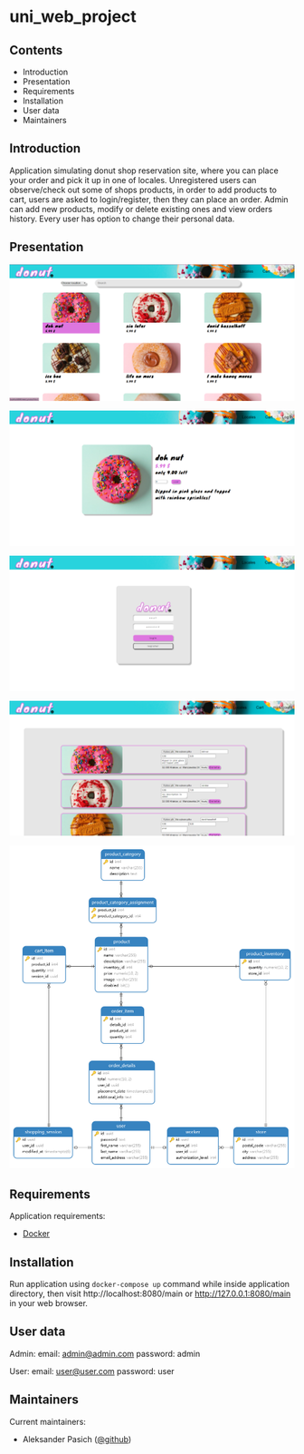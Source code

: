 # uni_web_project

## Contents

- Introduction
- Presentation
- Requirements
- Installation
- User data
- Maintainers

## Introduction

Application simulating donut shop reservation site, where you can place your order and pick it up in one of locales. 
Unregistered users can observe/check out some of shops products, in order to add products to cart, users are asked to 
login/register, then they can place an order. 
Admin can add new products, modify or delete existing ones and view orders history.
Every user has option to change their personal data.

## Presentation

![Alt text](screenshots/screen_shot_1.png)

![Alt text](screenshots/screen_shot_2.png)

![Alt text](screenshots/screen_shot_3.png)

![Alt text](screenshots/screen_shot_4.png)

![Alt text](screenshots/database_erd_no_views.png)


## Requirements

Application requirements:

- [Docker](https://www.docker.com/)

## Installation 

Run application using `docker-compose up` command while inside application directory, then
visit http://localhost:8080/main or http://127.0.0.1:8080/main in your web browser.

## User data

Admin: 
  email: admin@admin.com
  password: admin

User:
  email: user@user.com
  password: user

## Maintainers

Current maintainers:
- Aleksander Pasich ([@github](https://github.com/Alex555eu))
